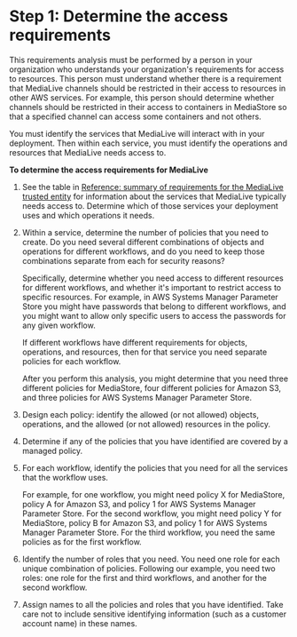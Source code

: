 # Step 1: Determine the access requirements<a name="complex-scenario-create-trusted-entity-role-step1"></a>

This requirements analysis must be performed by a person in your organization who understands your organization's requirements for access to resources\. This person must understand whether there is a requirement that MediaLive channels should be restricted in their access to resources in other AWS services\. For example, this person should determine whether channels should be restricted in their access to containers in MediaStore so that a specified channel can access some containers and not others\.

You must identify the services that MediaLive will interact with in your deployment\. Then within each service, you must identify the operations and resources that MediaLive needs access to\.

**To determine the access requirements for MediaLive**

1. See the table in [Reference: summary of requirements for the MediaLive trusted entity](trusted-entity-requirements.md) for information about the services that MediaLive typically needs access to\. Determine which of those services your deployment uses and which operations it needs\.

1. Within a service, determine the number of policies that you need to create\. Do you need several different combinations of objects and operations for different workflows, and do you need to keep those combinations separate from each for security reasons? 

   Specifically, determine whether you need access to different resources for different workflows, and whether it's important to restrict access to specific resources\. For example, in AWS Systems Manager Parameter Store you might have passwords that belong to different workflows, and you might want to allow only specific users to access the passwords for any given workflow\.

   If different workflows have different requirements for objects, operations, and resources, then for that service you need separate policies for each workflow\. 

   After you perform this analysis, you might determine that you need three different policies for MediaStore, four different policies for Amazon S3, and three policies for AWS Systems Manager Parameter Store\. 

1. Design each policy: identify the allowed \(or not allowed\) objects, operations, and the allowed \(or not allowed\) resources in the policy\. 

1. Determine if any of the policies that you have identified are covered by a managed policy\. 

1. For each workflow, identify the policies that you need for all the services that the workflow uses\.

   For example, for one workflow, you might need policy X for MediaStore, policy A for Amazon S3, and policy 1 for AWS Systems Manager Parameter Store\. For the second workflow, you might need policy Y for MediaStore, policy B for Amazon S3, and policy 1 for AWS Systems Manager Parameter Store\. For the third workflow, you need the same policies as for the first workflow\. 

1. Identify the number of roles that you need\. You need one role for each unique combination of policies\. Following our example, you need two roles: one role for the first and third workflows, and another for the second workflow\.

1. Assign names to all the policies and roles that you have identified\. Take care not to include sensitive identifying information \(such as a customer account name\) in these names\. 